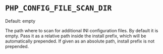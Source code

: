 # `PHP_CONFIG_FILE_SCAN_DIR`

Default: empty

The path where to scan for additional INI configuration files. By default it is
empty. Pass it as a relative path inside the install prefix, which will be
automatically prepended. If given as an absolute path, install prefix is not
prepended.
